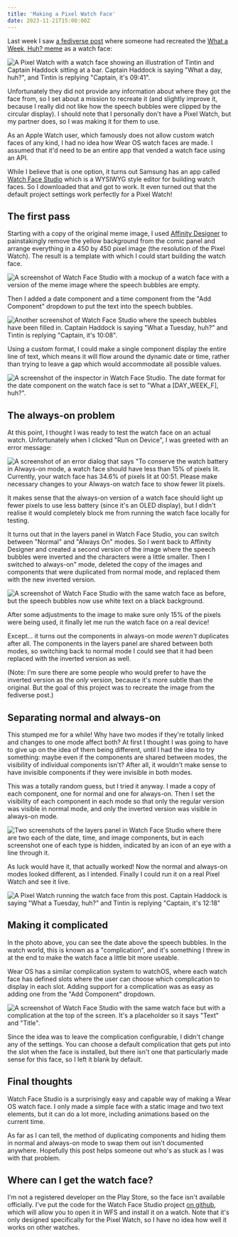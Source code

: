 ```yaml
---
title: 'Making a Pixel Watch Face'
date: 2023-11-21T15:00:00Z
---
```


Last week I saw
[a fediverse post](https://corteximplant.com/@Botiplz/111408017729006507) where
someone had recreated the
[What a Week, Huh? meme](https://knowyourmeme.com/memes/what-a-week-huh) as a
watch face:

![A Pixel Watch with a watch face showing an illustration of Tintin and Captain Haddock sitting at a bar. Captain Haddock is saying "What a day, huh?", and Tintin is replying "Captain, it's 09:41".](/img/2023-11-21/original-face.jpg)

Unfortunately they did not provide any information about where they got the face
from, so I set about a mission to recreate it (and slightly improve it, because
I really did not like how the speech bubbles were clipped by the circular
display). I should note that I personally don't have a Pixel Watch, but my
partner does, so I was making it for them to use.

As an Apple Watch user, which famously does not allow custom watch faces of any
kind, I had no idea how Wear OS watch faces are made. I assumed that it'd need
to be an entire app that vended a watch face using an API.

While I believe that is one option, it turns out Samsung has an app called
[Watch Face Studio](https://developer.samsung.com/watch-face-studio/overview.html)
which is a WYSIWYG style editor for building watch faces. So I downloaded that
and got to work. It even turned out that the default project settings work
perfectly for a Pixel Watch!

## The first pass

Starting with a copy of the original meme image, I used
[Affinity Designer](https://affinity.serif.com/en-gb/designer/) to painstakingly
remove the yellow background from the comic panel and arrange everything in a
450 by 450 pixel image (the resolution of the Pixel Watch). The result is a
template with which I could start building the watch face.

![A screenshot of Watch Face Studio with a mockup of a watch face with a version of the meme image where the speech bubbles are empty.](/img/2023-11-21/blank-template.png)

Then I added a date component and a time component from the "Add Component"
dropdown to put the text into the speech bubbles.

![Another screenshot of Watch Face Studio where the speech bubbles have been filled in. Captain Haddock is saying "What a Tuesday, huh?" and Tintin is replying "Captain, it's 10:08".](/img/2023-11-21/with-date-and-time.png)

Using a custom format, I could make a single component display the entire line
of text, which means it will flow around the dynamic date or time, rather than
trying to leave a gap which would accommodate all possible values.

![A screenshot of the inspector in Watch Face Studio. The date format for the date component on the watch face is set to "What a [DAY_WEEK_F], huh?".](/img/2023-11-21/date-format.png)

## The always-on problem

At this point, I thought I was ready to test the watch face on an actual watch.
Unfortunately when I clicked "Run on Device", I was greeted with an error
message:

![A screenshot of an error dialog that says "To conserve the watch battery in Always-on mode, a watch face should have less than 15% of pixels lit. Currently, your watch face has 34.6% of pixels lit at 00:51. Please make necessary changes to your Always-on watch face to show fewer lit pixels.](/img/2023-11-21/always-on-error.png)

It makes sense that the always-on version of a watch face should light up fewer
pixels to use less battery (since it's an OLED display), but I didn't realise it
would completely block me from running the watch face locally for testing.

It turns out that in the layers panel in Watch Face Studio, you can switch
between "Normal" and "Always On" modes. So I went back to Affinity Designer and
created a second version of the image where the speech bubbles were inverted and
the characters were a little smaller. Then I switched to always-on" mode,
deleted the copy of the images and components that were duplicated from normal
mode, and replaced them with the new inverted version.

![A screenshot of Watch Face Studio with the same watch face as before, but the speech bubbles now use white text on a black background.](/img/2023-11-21/always-on-first-attempt.png)

After some adjustments to the image to make sure only 15% of the pixels were
being used, it finally let me run the watch face on a real device!

Except... it turns out the components in always-on mode _weren't_ duplicates
after all. The components in the layers panel are shared between both modes, so
switching back to normal mode I could see that it had been replaced with the
inverted version as well.

(Note: I'm sure there are some people who would prefer to have the inverted
version as the _only_ version, because it's more subtle than the original. But
the goal of this project was to recreate the image from the fediverse post.)

## Separating normal and always-on

This stumped me for a while! Why have two modes if they're totally linked and
changes to one mode affect both? At first I thought I was going to have to give
up on the idea of them being different, until I had the idea to try something:
maybe even if the components are shared between modes, the visibility of
individual components isn't? After all, it wouldn't make sense to have invisible
components if they were invisible in both modes.

This was a totally random guess, but I tried it anyway. I made a copy of each
component, one for normal and one for always-on. Then I set the visibility of
each component in each mode so that only the regular version was visible in
normal mode, and only the inverted version was visible in always-on mode.

![Two screenshots of the layers panel in Watch Face Studio where there are two each of the date, time, and image components, but in each screenshot one of each type is hidden, indicated by an icon of an eye with a line through it.](/img/2023-11-21/visibility.png)

As luck would have it, that actually worked! Now the normal and always-on modes
looked different, as I intended. Finally I could run it on a real Pixel Watch
and see it live.

![A Pixel Watch running the watch face from this post. Captain Haddock is saying "What a Tuesday, huh?" and Tintin is replying "Captain, it's 12:18"](/img/2023-11-21/on-device.jpg)

## Making it complicated

In the photo above, you can see the date above the speech bubbles. In the watch
world, this is known as a "complication", and it's something I threw in at the
end to make the watch face a little bit more useable.

Wear OS has a similar complication system to watchOS, where each watch face has
defined slots where the user can choose which complication to display in each
slot. Adding support for a complication was as easy as adding one from the "Add
Component" dropdown.

![A screenshot of Watch Face Studio with the same watch face but with a complication at the top of the screen. It's a placeholder so it says "Text" and "Title".](/img/2023-11-21/complication.png)

Since the idea was to leave the complication configurable, I didn't change any
of the settings. You can choose a default complication that gets put into the
slot when the face is installed, but there isn't one that particularly made
sense for this face, so I left it blank by default.

## Final thoughts

Watch Face Studio is a surprisingly easy and capable way of making a Wear OS
watch face. I only made a simple face with a static image and two text elements,
but it can do a lot more, including animations based on the current time.

As far as I can tell, the method of duplicating components and hiding them in
normal and always-on mode to swap them out isn't documented anywhere. Hopefully
this post helps someone out who's as stuck as I was with that problem.

## Where can I get the watch face?

I'm not a registered developer on the Play Store, so the face isn't available
officially. I've put the code for the Watch Face Studio project
[on github](https://github.com/olivvybee/what-a-week-watch-face), which will
allow you to open it in WFS and install it on a watch. Note that it's only
designed specifically for the Pixel Watch, so I have no idea how well it works
on other watches.
